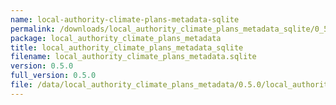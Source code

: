 ```yaml
---
name: local-authority-climate-plans-metadata-sqlite
permalink: /downloads/local_authority_climate_plans_metadata_sqlite/0_5_0
package: local_authority_climate_plans_metadata
title: local_authority_climate_plans_metadata_sqlite
filename: local_authority_climate_plans_metadata.sqlite
version: 0.5.0
full_version: 0.5.0
file: /data/local_authority_climate_plans_metadata/0.5.0/local_authority_climate_plans_metadata.sqlite
---
```

